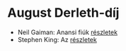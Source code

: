 # August Derleth-díj

- Neil Gaiman: Anansi fiúk [részletek](../_details/Neil%20Gaiman.md#id_1432)
- Stephen King: Az [részletek](../_details/Stephen%20King.md#id_555)